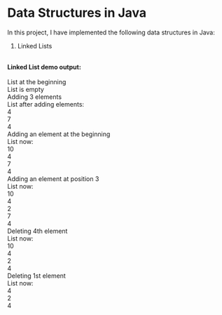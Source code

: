 # Data Structures in Java

In this project, I have implemented the following data structures in Java:
1. Linked Lists

<br /><b>Linked List demo output:</b>
<br />
<br />List at the beginning
<br />List is empty
<br />Adding 3 elements
<br />List after adding elements:
<br />4
<br />7
<br />4
<br />Adding an element at the beginning
<br />List now:
<br />10
<br />4
<br />7
<br />4
<br />Adding an element at position 3
<br />List now:
<br />10
<br />4
<br />2
<br />7
<br />4
<br />Deleting 4th element
<br />List now:
<br />10
<br />4
<br />2
<br />4
<br />Deleting 1st element
<br />List now:
<br />4
<br />2
<br />4
